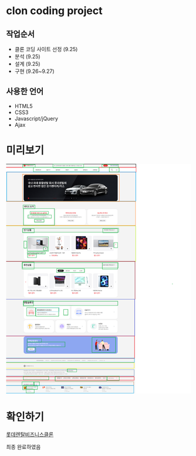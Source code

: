 # clon coding project


## 작업순서
- 클론 코딩 사이트 선정 (9.25)
- 분석 (9.25)
- 설계 (9.25)
- 구현 (9.26~9.27)

## 사용한 언어
+ HTML5
+ CSS3
+ Javascript/jQuery
+ Ajax

# 미리보기
![클론미리보기](images/클론(설계).png)

# 확인하기
[롯데렌탈비즈니스클론](https://naver.com)

최종 완료하였음